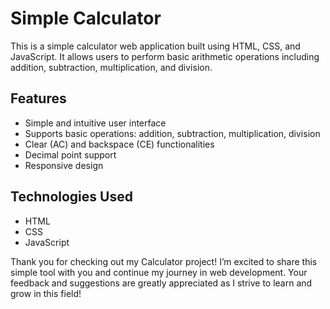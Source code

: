 # Simple Calculator

This is a simple calculator web application built using HTML, CSS, and JavaScript. It allows users to perform basic arithmetic operations including addition, subtraction, multiplication, and division.


## Features

- Simple and intuitive user interface
- Supports basic operations: addition, subtraction, multiplication, division
- Clear (AC) and backspace (CE) functionalities
- Decimal point support
- Responsive design


## Technologies Used

- HTML
- CSS
- JavaScript

Thank you for checking out my Calculator project! I’m excited to share this simple tool with you and continue my journey in web development. Your feedback and suggestions are greatly appreciated as I strive to learn and grow in this field!
